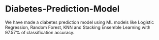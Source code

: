 # Diabetes-Prediction-Model
We have made a diabetes prediction model using ML models like Logistic Regression, Random Forest, KNN and Stacking Ensemble Learning with 97.57% of classification accuracy. 
